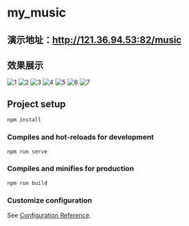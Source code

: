 # my_music

## 演示地址：http://121.36.94.53:82/music

## 效果展示
![1](https://github.com/swifft/musicTool/blob/master/public/images/1.png)
![2](https://github.com/swifft/musicTool/blob/master/public/images/2.png)
![3](https://github.com/swifft/musicTool/blob/master/public/images/3.png)
![4](https://github.com/swifft/musicTool/blob/master/public/images/4.png)
![5](https://github.com/swifft/musicTool/blob/master/public/images/5.png)
![6](https://github.com/swifft/musicTool/blob/master/public/images/6.png)
![7](https://github.com/swifft/musicTool/blob/master/public/images/7.png)

## Project setup
```
npm install
```

### Compiles and hot-reloads for development
```
npm run serve
```

### Compiles and minifies for production
```
npm run build
```

### Customize configuration
See [Configuration Reference](https://cli.vuejs.org/config/).
